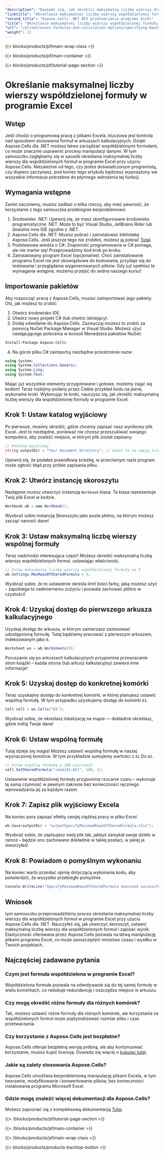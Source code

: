 ```yaml
---
"description": "Dowiedz się, jak określić maksymalną liczbę wierszy dla współdzielonych formuł w programie Excel za pomocą Aspose.Cells dla platformy .NET, korzystając z tego prostego samouczka krok po kroku."
"linktitle": "Określanie maksymalnej liczby wierszy współdzielonej formuły w programie Excel"
"second_title": "Aspose.Cells .NET API przetwarzania programu Excel"
"title": "Określanie maksymalnej liczby wierszy współdzielonej formuły w programie Excel"
"url": "/pl/net/excel-formulas-and-calculation-options/specifying-maximum-rows-of-shared-formula/"
"weight": 21
---
```


{{< blocks/products/pf/main-wrap-class >}}

{{< blocks/products/pf/main-container >}}

{{< blocks/products/pf/tutorial-page-section >}}

# Określanie maksymalnej liczby wierszy współdzielonej formuły w programie Excel

## Wstęp
Jeśli chodzi o programową pracę z plikami Excela, kluczowa jest kontrola nad sposobem stosowania formuł w arkuszach kalkulacyjnych. Dzięki Aspose.Cells dla .NET możesz łatwo zarządzać współdzielonymi formułami, co może znacznie usprawnić procesy manipulacji danymi. W tym samouczku zagłębiamy się w sposób określania maksymalnej liczby wierszy dla współdzielonych formuł w programie Excel przy użyciu Aspose.Cells. Niezależnie od tego, czy jesteś doświadczonym programistą, czy dopiero zaczynasz, pod koniec tego artykułu będziesz wyposażony we wszystkie informacje potrzebne do płynnego wdrożenia tej funkcji.
## Wymagania wstępne
Zanim zaczniemy, musisz zadbać o kilka rzeczy, aby mieć pewność, że korzystanie z tego samouczka przebiegnie bezproblemowo:
1. Środowisko .NET: Upewnij się, że masz skonfigurowane środowisko programistyczne .NET. Może to być Visual Studio, JetBrains Rider lub dowolne inne IDE zgodne z .NET.
2. Aspose.Cells dla .NET: Musisz pobrać i zainstalować bibliotekę Aspose.Cells. Jeśli jeszcze tego nie zrobiłeś, możesz ją pobrać [Tutaj](https://releases.aspose.com/cells/net/).
3. Podstawowa wiedza o C#: Znajomość programowania w C# pomaga, ale nie martw się! Przeprowadzimy kod krok po kroku.
4. Zainstalowany program Excel (opcjonalnie): Choć zainstalowanie programu Excel nie jest obowiązkowe do kodowania, przydaje się do testowania i przeglądania wygenerowanych plików.
Gdy już spełnisz te wymagania wstępne, możemy przejść do sedna naszego kursu!
## Importowanie pakietów
Aby rozpocząć pracę z Aspose.Cells, musisz zaimportować jego pakiety. Oto, jak możesz to zrobić:
1. Otwórz środowisko IDE.
2. Utwórz nowy projekt C# (lub otwórz istniejący).
3. Dodaj odwołanie do Aspose.Cells. Zazwyczaj możesz to zrobić za pomocą NuGet Package Manager w Visual Studio.
Możesz użyć następującego polecenia w konsoli Menedżera pakietów NuGet:
```bash
Install-Package Aspose.Cells
```
4. Na górze pliku C# zaimportuj niezbędne przestrzenie nazw:
```csharp
using System;
using System.Collections.Generic;
using System.Linq;
using System.Text;
```
Mając już wszystkie elementy przygotowane i gotowe, możemy zająć się kodem!
Teraz rozbijmy podany przez Ciebie przykład kodu na jasne, wykonalne kroki. Wykonując te kroki, nauczysz się, jak określić maksymalną liczbę wierszy dla współdzielonej formuły w programie Excel.
## Krok 1: Ustaw katalog wyjściowy
Po pierwsze, musimy określić, gdzie chcemy zapisać nasz wynikowy plik Excel. Jest to niezbędne, ponieważ nie chcesz przeszukiwać swojego komputera, aby znaleźć miejsce, w którym plik został zapisany.
```csharp
// Katalog wyjściowy
string outputDir = "Your Document Directory"; // Zmień to na swoją ścieżkę
```
Upewnij się, że podałeś prawidłową ścieżkę, w przeciwnym razie program może zgłosić błąd przy próbie zapisania pliku.
## Krok 2: Utwórz instancję skoroszytu
Następnie musisz utworzyć instancję `Workbook` klasa. Ta klasa reprezentuje Twój plik Excel w kodzie.
```csharp
Workbook wb = new Workbook();
```
Wyobraź sobie instancję Skoroszytu jako puste płótno, na którym możesz zacząć nanosić dane!
## Krok 3: Ustaw maksymalną liczbę wierszy wspólnej formuły
Teraz nadchodzi interesująca część! Możesz określić maksymalną liczbę wierszy współdzielonych formuł, ustawiając właściwość.
```csharp
// Ustaw maksymalną liczbę wierszy współdzielonej formuły na 5
wb.Settings.MaxRowsOfSharedFormula = 5;
```
Wyobraź sobie, że to ustawienie określa limit ilości farby, jaką możesz użyć – zapobiega to nadmiernemu zużyciu i pozwala zachować płótno w czystości!
## Krok 4: Uzyskaj dostęp do pierwszego arkusza kalkulacyjnego
Uzyskaj dostęp do arkusza, w którym zamierzasz zastosować udostępnioną formułę. Tutaj będziemy pracować z pierwszym arkuszem, indeksowanym jako `0`.
```csharp
Worksheet ws = wb.Worksheets[0];
```
Poruszanie się po arkuszach kalkulacyjnych przypomina przewracanie stron książki – każda strona (lub arkusz kalkulacyjny) zawiera inne informacje!
## Krok 5: Uzyskaj dostęp do konkretnej komórki
Teraz uzyskajmy dostęp do konkretnej komórki, w której planujesz ustawić wspólną formułę. W tym przypadku uzyskujemy dostęp do komórki `D1`.
```csharp
Cell cell = ws.Cells["D1"];
```
Wyobraź sobie, że określasz lokalizację na mapie — dokładnie określasz, gdzie trafią Twoje dane!
## Krok 6: Ustaw wspólną formułę
Tutaj dzieje się magia! Możesz ustawić wspólną formułę w naszej wyznaczonej komórce. W tym przykładzie sumujemy wartości z `A1` Do `A2`.
```csharp
// Ustaw wspólną formułę w 100 wierszach
cell.SetSharedFormula("=Sum(A1:A2)", 100, 1);
```
Ustawienie współdzielonej formuły przypomina rzucanie czaru – wykonuje tę samą czynność w pewnym zakresie bez konieczności ręcznego wprowadzania jej za każdym razem.
## Krok 7: Zapisz plik wyjściowy Excela
Na koniec pora zapisać efekty swojej ciężkiej pracy w pliku Excel.
```csharp
wb.Save(outputDir + "outputSpecifyMaximumRowsOfSharedFormula.xlsx");
```
Wyobraź sobie, że zapisujesz swój plik tak, jakbyś zamykał swoje dzieło w ramce – będzie ono zachowane dokładnie w takiej postaci, w jakiej je stworzyłeś!
## Krok 8: Powiadom o pomyślnym wykonaniu
Na koniec warto przesłać opinię dotyczącą wykonania kodu, aby potwierdzić, że wszystko przebiegło pomyślnie.
```csharp
Console.WriteLine("SpecifyMaximumRowsOfSharedFormula executed successfully.");
```
## Wniosek
tym samouczku przeprowadziliśmy proces określania maksymalnej liczby wierszy dla współdzielonych formuł w programie Excel przy użyciu Aspose.Cells dla .NET. Nauczyłeś się, jak utworzyć skoroszyt, ustawić maksymalną liczbę wierszy dla współdzielonych formuł i zapisać wynik. Elastyczność oferowana przez Aspose.Cells pozwala na łatwą manipulację plikami programu Excel, co może zaoszczędzić mnóstwo czasu i wysiłku w Twoich projektach.
## Najczęściej zadawane pytania
### Czym jest formuła współdzielona w programie Excel?
Współdzielona formuła pozwala na odwoływanie się do tej samej formuły w wielu komórkach, co redukuje redundancję i oszczędza miejsce w arkuszu.
### Czy mogę określić różne formuły dla różnych komórek?
Tak, możesz ustawić różne formuły dla różnych komórek, ale korzystanie ze współdzielonych formuł może zoptymalizować rozmiar pliku i czas przetwarzania.
### Czy korzystanie z Aspose.Cells jest bezpłatne?
Aspose.Cells oferuje bezpłatną wersję próbną, ale aby kontynuować korzystanie, musisz kupić licencję. Dowiedz się więcej o [kupując tutaj](https://purchase.aspose.com/buy).
### Jakie są zalety stosowania Aspose.Cells?
Aspose.Cells umożliwia bezproblemową manipulację plikami Excela, w tym tworzenie, modyfikowanie i konwertowanie plików, bez konieczności instalowania programu Microsoft Excel.
### Gdzie mogę znaleźć więcej dokumentacji dla Aspose.Cells?
Możesz zapoznać się z kompleksową dokumentacją [Tutaj](https://reference.aspose.com/cells/net/).

{{< /blocks/products/pf/tutorial-page-section >}}

{{< /blocks/products/pf/main-container >}}

{{< /blocks/products/pf/main-wrap-class >}}

{{< blocks/products/products-backtop-button >}}